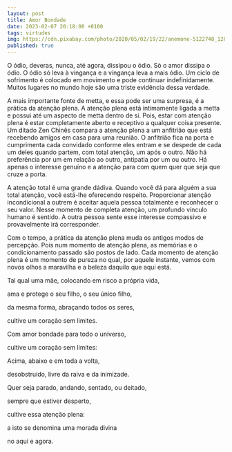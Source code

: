```yaml
---
layout: post
title: Amor Bondade
date: 2023-02-07 20:18:00 +0100
tags: virtudes
img: https://cdn.pixabay.com/photo/2020/05/02/19/22/anemone-5122748_1280.jpg
published: true
---
```


O ódio, deveras, nunca, até agora, dissipou o ódio. Só o amor dissipa o ódio. O ódio só leva à vingança e a vingança leva a mais ódio. Um ciclo de sofrimento é colocado em movimento e pode continuar indefinidamente. Muitos lugares no mundo hoje são uma triste evidência dessa verdade.



A mais importante fonte de metta, e essa pode ser uma surpresa, é a prática da atenção plena. A atenção plena está intimamente ligada a metta e possui até um aspecto de metta dentro de si. Pois, estar com atenção plena é estar completamente aberto e receptivo a qualquer coisa presente. Um ditado Zen Chinês compara a atenção plena a um anfitrião que está recebendo amigos em casa para uma reunião. O anfitrião fica na porta e cumprimenta cada convidado conforme eles entram e se despede de cada um deles quando partem, com total atenção, um após o outro. Não há preferência por um em relação ao outro, antipatia por um ou outro. Há apenas o interesse genuíno e a atenção para com quem quer que seja que cruze a porta.

A atenção total é uma grande dádiva. Quando você dá para alguém a sua total atenção, você está-lhe oferecendo respeito. Proporcionar atenção incondicional a outrem é aceitar aquela pessoa totalmente e reconhecer o seu valor. Nesse momento de completa atenção, um profundo vínculo humano é sentido. A outra pessoa sente esse interesse compassivo e provavelmente irá corresponder.

Com o tempo, a prática da atenção plena muda os antigos modos de percepção. Pois num momento de atenção plena, as memórias e o condicionamento passado são postos de lado. Cada momento de atenção plena é um momento de pureza no qual, por aquele instante, vemos com novos olhos a maravilha e a beleza daquilo que aqui está.



Tal qual uma mãe, colocando em risco a própria vida,

ama e protege o seu filho, o seu único filho,

da mesma forma, abraçando todos os seres,

cultive um coração sem limites.

Com amor bondade para todo o universo,

cultive um coração sem limites:

Acima, abaixo e em toda a volta,

desobstruído, livre da raiva e da inimizade.

Quer seja parado, andando, sentado, ou deitado,

sempre que estiver desperto,

cultive essa atenção plena:

a isto se denomina uma morada divina

no aqui e agora.